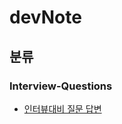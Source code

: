 # devNote

## 분류
### Interview-Questions
  * [인터뷰대비 질문 답변](https://github.com/noCountJun/topNote/blob/master/Questions/Questions.md)
